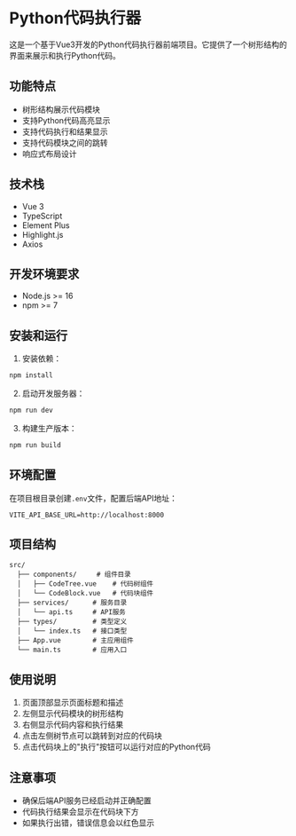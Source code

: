 # Python代码执行器

这是一个基于Vue3开发的Python代码执行器前端项目。它提供了一个树形结构的界面来展示和执行Python代码。

## 功能特点

- 树形结构展示代码模块
- 支持Python代码高亮显示
- 支持代码执行和结果显示
- 支持代码模块之间的跳转
- 响应式布局设计

## 技术栈

- Vue 3
- TypeScript
- Element Plus
- Highlight.js
- Axios

## 开发环境要求

- Node.js >= 16
- npm >= 7

## 安装和运行

1. 安装依赖：
```bash
npm install
```

2. 启动开发服务器：
```bash
npm run dev
```

3. 构建生产版本：
```bash
npm run build
```

## 环境配置

在项目根目录创建`.env`文件，配置后端API地址：

```
VITE_API_BASE_URL=http://localhost:8000
```

## 项目结构

```
src/
  ├── components/     # 组件目录
  │   ├── CodeTree.vue    # 代码树组件
  │   └── CodeBlock.vue   # 代码块组件
  ├── services/      # 服务目录
  │   └── api.ts     # API服务
  ├── types/         # 类型定义
  │   └── index.ts   # 接口类型
  ├── App.vue        # 主应用组件
  └── main.ts        # 应用入口
```

## 使用说明

1. 页面顶部显示页面标题和描述
2. 左侧显示代码模块的树形结构
3. 右侧显示代码内容和执行结果
4. 点击左侧树节点可以跳转到对应的代码块
5. 点击代码块上的"执行"按钮可以运行对应的Python代码

## 注意事项

- 确保后端API服务已经启动并正确配置
- 代码执行结果会显示在代码块下方
- 如果执行出错，错误信息会以红色显示
